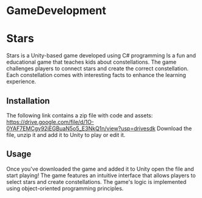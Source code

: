 # GameDevelopment

# Stars
Stars is a Unity-based game developed using C# programming
Is a fun and educational game that teaches kids about constellations.
The game challenges players to connect stars and create the correct constellation.
Each constellation comes with interesting facts to enhance the learning experience.

## Installation
The following link contains a zip file with code and assets:
https://drive.google.com/file/d/1O-0YAF7EMCgy92jEGBuaN5o5_E3NkQ1n/view?usp=drivesdk
Download the file, unzip it and add it to Unity to play or edit it.

## Usage
Once you've downloaded the game and added it to Unity open the file and start playing!
The game features an intuitive interface that allows players to select stars and create constellations.
The game's logic is implemented using object-oriented programming principles.

